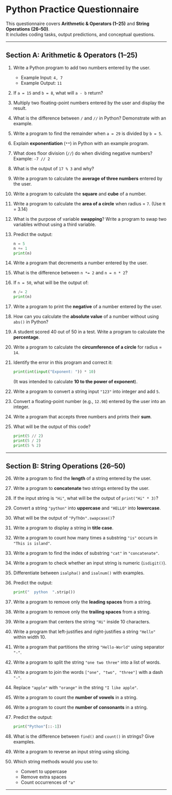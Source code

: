 # Python Practice Questionnaire

This questionnaire covers **Arithmetic & Operators (1–25)** and **String Operations (26–50)**.  
It includes coding tasks, output predictions, and conceptual questions.

---

## Section A: Arithmetic & Operators (1–25)

1. Write a Python program to add two numbers entered by the user.  
   - Example Input: `4, 7`  
   - Example Output: `11`

2. If `a = 15` and `b = 8`, what will `a - b` return?  

3. Multiply two floating-point numbers entered by the user and display the result.  

4. What is the difference between `/` and `//` in Python? Demonstrate with an example.  

5. Write a program to find the remainder when `a = 29` is divided by `b = 5`.  

6. Explain **exponentiation** (`**`) in Python with an example program.  

7. What does floor division (`//`) do when dividing negative numbers? Example: `-7 // 2`  

8. What is the output of `17 % 3` and why?  

9. Write a program to calculate the **average of three numbers** entered by the user.  

10. Write a program to calculate the **square** and **cube** of a number.  

11. Write a program to calculate the **area of a circle** when radius = `7`. (Use π = 3.14)  

12. What is the purpose of variable **swapping**? Write a program to swap two variables without using a third variable.  

13. Predict the output:  
    ```python
    n = 5
    n += 1
    print(n)
    ```  

14. Write a program that decrements a number entered by the user.  

15. What is the difference between `n *= 2` and `n = n * 2`?  

16. If `n = 50`, what will be the output of:  
    ```python
    n /= 2
    print(n)
    ```  

17. Write a program to print the **negative** of a number entered by the user.  

18. How can you calculate the **absolute value** of a number without using `abs()` in Python?  

19. A student scored 40 out of 50 in a test. Write a program to calculate the **percentage**.  

20. Write a program to calculate the **circumference of a circle** for radius = `14`.  

21. Identify the error in this program and correct it:  
    ```python
    print(int(input("Exponent: ")) * 10)
    ```  
    (It was intended to calculate **10 to the power of exponent**).  

22. Write a program to convert a string input `"123"` into integer and add `5`.  

23. Convert a floating-point number (e.g., `12.98`) entered by the user into an integer.  

24. Write a program that accepts three numbers and prints their **sum**.  

25. What will be the output of this code?  
    ```python
    print(5 // 2)
    print(5 / 2)
    print(5 % 2)
    ```

---

## Section B: String Operations (26–50)

26. Write a program to find the **length** of a string entered by the user.  

27. Write a program to **concatenate** two strings entered by the user.  

28. If the input string is `"Hi"`, what will be the output of `print("Hi" * 3)`?  

29. Convert a string `"python"` into **uppercase** and `"HELLO"` into **lowercase**.  

30. What will be the output of `"PyThOn".swapcase()`?  

31. Write a program to display a string in **title case**.  

32. Write a program to count how many times a substring `"is"` occurs in `"This is island"`.  

33. Write a program to find the index of substring `"cat"` in `"concatenate"`.  

34. Write a program to check whether an input string is numeric (`isdigit()`).  

35. Differentiate between `isalpha()` and `isalnum()` with examples.  

36. Predict the output:  
    ```python
    print("  python  ".strip())
    ```  

37. Write a program to remove only the **leading spaces** from a string.  

38. Write a program to remove only the **trailing spaces** from a string.  

39. Write a program that centers the string `"Hi"` inside 10 characters.  

40. Write a program that left-justifies and right-justifies a string `"Hello"` within width 10.  

41. Write a program that partitions the string `"Hello-World"` using separator `"-"`.  

42. Write a program to split the string `"one two three"` into a list of words.  

43. Write a program to join the words `["one", "two", "three"]` with a dash `"-"`.  

44. Replace `"apple"` with `"orange"` in the string `"I like apple"`.  

45. Write a program to count the **number of vowels** in a string.  

46. Write a program to count the **number of consonants** in a string.  

47. Predict the output:  
    ```python
    print("Python"[::-1])
    ```  

48. What is the difference between `find()` and `count()` in strings? Give examples.  

49. Write a program to reverse an input string using slicing.  

50. Which string methods would you use to:  
    - Convert to uppercase  
    - Remove extra spaces  
    - Count occurrences of `"a"`  

---

